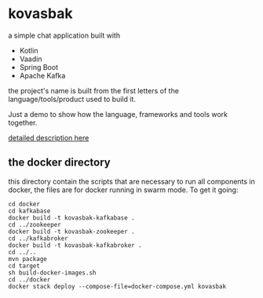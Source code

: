 # kovasbak

a simple chat application built with
 * Kotlin
 * Vaadin
 * Spring Boot
 * Apache Kafka
 
the project's name is built from the first letters of the language/tools/product used to build it.

Just a demo to show how the language, frameworks and tools work together. 

[detailed description here](https://www.sothawo.com/2017/07/a-simple-web-based-chat-application-built-with-kotlin-vaadin-spring-boot-and-apache-kafka/)

## the docker directory

this directory contain the scripts that are necessary to run all components in docker, the files are for docker 
running in swarm mode. To get it going:

    cd docker
    cd kafkabase
    docker build -t kovasbak-kafkabase .
    cd ../zookeeper
    docker build -t kovasbak-zookeeper .
    cd ../kafkabroker
    docker build -t kovasbak-kafkabroker .
    cd ../..
    mvn package 
    cd target
    sh build-docker-images.sh
    cd ../docker
    docker stack deploy --compose-file=docker-compose.yml kovasbak

